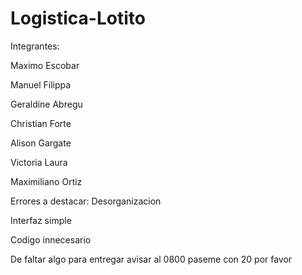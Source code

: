 # Logistica-Lotito
Integrantes:

Maximo Escobar

Manuel Filippa

Geraldine Abregu

Christian Forte

Alison Gargate

Victoria Laura

Maximiliano Ortiz

Errores a destacar:
Desorganizacion

Interfaz simple

Codigo innecesario

De faltar algo para entregar avisar al 0800 paseme con 20 por favor

